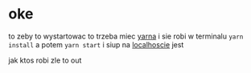 # oke

to zeby to wystartowac to trzeba miec [yarna](https://yarnpkg.com/) i sie robi w terminalu `yarn install` a potem `yarn start` i siup na [localhoscie](localhost:3000) jest

jak ktos robi zle to out
